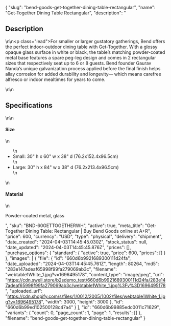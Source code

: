 {
  "slug": "bend-goods-get-together-dining-table-rectangular",
  "name": "Get-Together Dining Table Rectangular",
  "description": "<h2>Description</h2>\n<!-- split -->\n<p class=\"lead\">For smaller or larger gustatory gatherings, Bend offers the perfect indoor-outdoor dining table with Get-Together. With a glossy opaque glass surface in white or black, the table’s matching powder-coated metal base features a spare peg-leg design and comes in 2 rectangular sizes that respectively seat up to 6 or 8 guests. Bend founder Gaurav Nanda’s unique galvanization process applied before the final finish helps allay corrosion for added durability and longevity— which means carefree alfresco or indoor mealtimes for years to come.</p>\n<!-- split -->\n<h2>Specifications</h2>\n<!-- split -->\n<h4>Size</h4>\n<ul>\n<li>Small: 30\" h x 60\" w x 38\" d (76.2x152.4x96.5cm)</li>\n<li>Large: 30\" h x 84\" w x 38\" d (76.2x213.4x96.5cm)</li>\n</ul>\n<h4>Material</h4>\n<p>Powder-coated metal, glass</p>",
  "sku": "BND-60GETTOGETHERWH",
  "active": true,
  "meta_title": "Get-Together Dining Table: Rectangular | Buy Bend Goods online at A+R",
  "price": 600,
  "currency": "USD",
  "type": "physical",
  "delivery": "shipment",
  "date_created": "2024-04-03T14:45:45.030Z",
  "stock_status": null,
  "date_updated": "2024-04-03T14:45:45.876Z",
  "prices": [],
  "purchase_options": {
    "standard": {
      "active": true,
      "price": 600,
      "prices": []
    }
  },
  "images": [
    {
      "file": {
        "id": "660d6b9921689300111d24fa",
        "date_uploaded": "2024-04-03T14:45:45.761Z",
        "length": 80264,
        "md5": "283e147adeaf65998f99fa279069ab3c",
        "filename": "webtable1White_1.jpg?v=1696495178",
        "content_type": "image/jpeg",
        "url": "https://cdn.swell.store/b2sdemo_test/660d6b9921689300111d24fa/283e147adeaf65998f99fa279069ab3c/webtable1White_1.jpg%3Fv%3D1696495178",
        "uploaded_url": "https://cdn.shopify.com/s/files/1/0012/2005/1002/files/webtable1White_1.jpg?v=1696495178",
        "width": 3000,
        "height": 3000
      },
      "id": "660d6b99ed102500128c47a4"
    }
  ],
  "id": "660d6b99885edc0011c71629",
  "variants": {
    "count": 0,
    "page_count": 1,
    "page": 1,
    "results": []
  },
  "filename": "bend-goods-get-together-dining-table-rectangular"
}